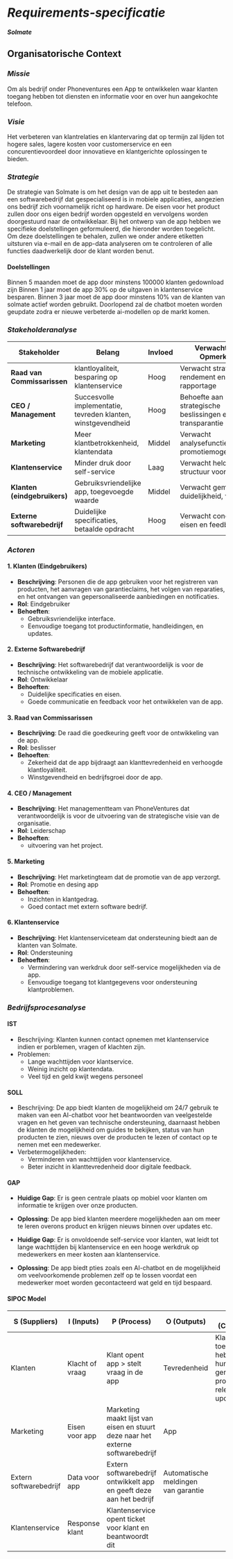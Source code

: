 # _Requirements-specificatie_
***Solmate***


## Organisatorische Context

### _Missie_
Om als bedrijf onder Phoneventures een App te ontwikkelen waar klanten toegang hebben tot diensten en informatie voor en over hun aangekochte telefoon.

### _Visie_
Het verbeteren van klantrelaties en klantervaring dat op termijn zal lijden tot hogere sales, lagere kosten voor customerservice en een concurentievoordeel door innovatieve en klantgerichte oplossingen te bieden.

### _Strategie_
De strategie van Solmate is om het design van de app uit te besteden aan een softwarebedrijf dat gespecialiseerd is in mobiele applicaties, aangezien ons bedrijf zich voornamelijk richt op hardware. De eisen voor het product zullen door ons eigen bedrijf worden opgesteld en vervolgens worden doorgestuurd naar de ontwikkelaar.
Bij het ontwerp van de app hebben we specifieke doelstellingen geformuleerd, die hieronder worden toegelicht. Om deze doelstellingen te behalen, zullen we onder andere etiketten uitsturen via e-mail en de app-data analyseren om te controleren of alle functies daadwerkelijk door de klant worden benut.

#### Doelstellingen
Binnen 5 maanden moet de app door minstens 100000 klanten gedownload zijn
Binnen 1 jaar moet de app 30% op de uitgaven in klantenservice besparen.
Binnen 3 jaar moet de app door minstens 10% van de klanten van solmate actief worden gebruikt.
Doorlopend zal de chatbot moeten worden geupdate zodra er nieuwe verbeterde ai-modellen op de markt komen.

### _Stakeholderanalyse_

| Stakeholder              | Belang                                                   | Invloed  | Verwachting / Opmerking                                     |
|--------------------------|----------------------------------------------------------|----------|-------------------------------------------------------------|
| **Raad van Commissarissen**  |  klantloyaliteit, besparing op klantenservice                                     | Hoog     | Verwacht strategisch rendement en rapportage               |
| **CEO / Management**        | Succesvolle implementatie, tevreden klanten, winstgevendheid | Hoog     | Behoefte aan strategische beslissingen en transparantie     |
| **Marketing**               | Meer klantbetrokkenheid, klantendata                 | Middel   | Verwacht analysefuncties en promotiemogelijkheden           |
| **Klantenservice**          | Minder druk door self-service      | Laag     | Verwacht heldere structuur voor klanten                     |        |
| **Klanten (eindgebruikers)**| Gebruiksvriendelijke app,  toegevoegde waarde    | Middel   | Verwacht gemak, duidelijkheid, veiligheid                   |
| **Externe softwarebedrijf** | Duidelijke specificaties, betaalde opdracht              | Hoog     | Verwacht concrete eisen en feedback                        |

### _Actoren_

#### 1. **Klanten (Eindgebruikers)**
- **Beschrijving**: Personen die de app gebruiken voor het registreren van producten, het aanvragen van garantieclaims, het volgen van reparaties, en het ontvangen van gepersonaliseerde aanbiedingen en notificaties.
- **Rol**: Eindgebruiker
- **Behoeften**:
  - Gebruiksvriendelijke interface.
  - Eenvoudige toegang tot productinformatie, handleidingen, en updates.

#### 2. **Externe Softwarebedrijf**
- **Beschrijving**: Het softwarebedrijf dat verantwoordelijk is voor de technische ontwikkeling van de mobiele applicatie.
- **Rol**: Ontwikkelaar 
- **Behoeften**:
  - Duidelijke specificaties en eisen.
  - Goede communicatie en feedback voor het ontwikkelen van de app.

#### 3. **Raad van Commissarissen**
- **Beschrijving**: De raad die goedkeuring geeft voor de ontwikkeling van de app.
- **Rol**: beslisser
- **Behoeften**:
  - Zekerheid dat de app bijdraagt aan klanttevredenheid en verhoogde klantloyaliteit.
  - Winstgevendheid en bedrijfsgroei door de app.

#### 4. **CEO / Management**
- **Beschrijving**: Het managementteam van PhoneVentures dat verantwoordelijk is voor de uitvoering van de strategische visie van de organisatie.
- **Rol**: Leiderschap
- **Behoeften**:
  - uitvoering van het project.

#### 5. **Marketing**
- **Beschrijving**: Het marketingteam dat de promotie van de app verzorgt.
- **Rol**: Promotie en desing app
- **Behoeften**:
  - Inzichten in klantgedrag.
  - Goed contact met extern software bedrijf.


#### 6. Klantenservice
- **Beschrijving**: Het klantenserviceteam dat ondersteuning biedt aan de klanten van Solmate.
- **Rol**: Ondersteuning
- **Behoeften**:
  - Vermindering van werkdruk door self-service mogelijkheden via de app.
  - Eenvoudige toegang tot klantgegevens voor ondersteuning klantproblemen.


### _Bedrijfsprocesanalyse_

#### IST
- Beschrijving: Klanten kunnen contact opnemen met klantenservice indien er porblemen, vragen of klachten zijn.
- Problemen:
  - Lange wachttijden voor klantservice.
  - Weinig inzicht op klantendata.
  - Veel tijd en geld kwijt wegens personeel

#### SOLL
- Beschrijving: De app biedt klanten de mogelijkheid om 24/7 gebruik te maken van een AI-chatbot voor het beantwoorden van veelgestelde vragen en het geven van technische ondersteuning, daarnaast hebben de klanten de mogelijkheid om guides te bekijken, status van hun producten te zien, nieuws over de producten te lezen of contact op te nemen met een medewerker.
- Verbetermogelijkheden:
  - Verminderen van wachttijden voor klantenservice.
  - Beter inzicht in klanttevredenheid door digitale feedback.


#### GAP

- **Huidige Gap**: Er is geen centrale plaats op mobiel voor klanten om informatie te krijgen over onze producten.
- **Oplossing**: De app bied klanten meerdere mogelijkheden aan om meer te leren overons product en krijgen nieuws binnen over updates etc.

- **Huidige Gap**: Er is onvoldoende self-service voor klanten, wat leidt tot lange wachttijden bij klantenservice en een hooge werkdruk op medewerkers en meer kosten aan klantenservice.
- **Oplossing**: De app biedt pties zoals een AI-chatbot en de mogelijkheid om veelvoorkomende problemen zelf op te lossen voordat een medewerker moet worden gecontacteerd wat geld en tijd bespaard.

#### SIPOC Model


| **S (Suppliers)**                 | **I (Inputs)**                             | **P (Process)**                                                                 | **O (Outputs)**                                 | **C (Customers)**                                          |
|-----------------------------------|-------------------------------------------|-------------------------------------------------------------------------------|-------------------------------------------------|------------------------------------------------------------|
| Klanten                           | Klacht of vraag                           | Klant opent app > stelt vraag in de app                                       | Tevredenheid                                    | Klanten die toegang hebben tot hun geregistreerde producten en relevante updates. |
| Marketing                         | Eisen voor app                            | Marketing maakt lijst van eisen en stuurt deze naar het externe softwarebedrijf | App                                              |                                                            |
| Extern softwarebedrijf           | Data voor app                             | Extern softwarebedrijf ontwikkelt app en geeft deze aan het bedrijf            | Automatische meldingen van garantie             |                                                            |
| Klantenservice                    | Response klant                            | Klantenservice opent ticket voor klant en beantwoordt dit                      |                                                 |                                                            |








